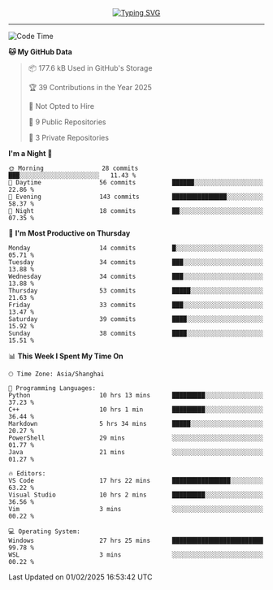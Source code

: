 <div style="text-align: center;">
<a href="https://git.io/typing-svg"><img src="https://readme-typing-svg.demolab.com?font=Jersey+10&size=33&pause=1000&color=0077B8&center=true&vCenter=true&width=429&height=46&lines=jack_gdn+greets+you!" alt="Typing SVG" /></a>
</div>

---

<!--START_SECTION:waka-->
![Code Time](http://img.shields.io/badge/Code%20Time-44%20hrs%2055%20mins-blue)

**🐱 My GitHub Data** 

> 📦 177.6 kB Used in GitHub's Storage 
 > 
> 🏆 39 Contributions in the Year 2025
 > 
> 🚫 Not Opted to Hire
 > 
> 📜 9 Public Repositories 
 > 
> 🔑 3 Private Repositories 
 > 
**I'm a Night 🦉** 

```text
🌞 Morning                28 commits          ███░░░░░░░░░░░░░░░░░░░░░░   11.43 % 
🌆 Daytime                56 commits          ██████░░░░░░░░░░░░░░░░░░░   22.86 % 
🌃 Evening                143 commits         ███████████████░░░░░░░░░░   58.37 % 
🌙 Night                  18 commits          ██░░░░░░░░░░░░░░░░░░░░░░░   07.35 % 
```
📅 **I'm Most Productive on Thursday** 

```text
Monday                   14 commits          █░░░░░░░░░░░░░░░░░░░░░░░░   05.71 % 
Tuesday                  34 commits          ███░░░░░░░░░░░░░░░░░░░░░░   13.88 % 
Wednesday                34 commits          ███░░░░░░░░░░░░░░░░░░░░░░   13.88 % 
Thursday                 53 commits          █████░░░░░░░░░░░░░░░░░░░░   21.63 % 
Friday                   33 commits          ███░░░░░░░░░░░░░░░░░░░░░░   13.47 % 
Saturday                 39 commits          ████░░░░░░░░░░░░░░░░░░░░░   15.92 % 
Sunday                   38 commits          ████░░░░░░░░░░░░░░░░░░░░░   15.51 % 
```


📊 **This Week I Spent My Time On** 

```text
🕑︎ Time Zone: Asia/Shanghai

💬 Programming Languages: 
Python                   10 hrs 13 mins      █████████░░░░░░░░░░░░░░░░   37.23 % 
C++                      10 hrs 1 min        █████████░░░░░░░░░░░░░░░░   36.44 % 
Markdown                 5 hrs 34 mins       █████░░░░░░░░░░░░░░░░░░░░   20.27 % 
PowerShell               29 mins             ░░░░░░░░░░░░░░░░░░░░░░░░░   01.77 % 
Java                     21 mins             ░░░░░░░░░░░░░░░░░░░░░░░░░   01.27 % 

🔥 Editors: 
VS Code                  17 hrs 22 mins      ████████████████░░░░░░░░░   63.22 % 
Visual Studio            10 hrs 2 mins       █████████░░░░░░░░░░░░░░░░   36.56 % 
Vim                      3 mins              ░░░░░░░░░░░░░░░░░░░░░░░░░   00.22 % 

💻 Operating System: 
Windows                  27 hrs 25 mins      █████████████████████████   99.78 % 
WSL                      3 mins              ░░░░░░░░░░░░░░░░░░░░░░░░░   00.22 % 
```


 Last Updated on 01/02/2025 16:53:42 UTC
<!--END_SECTION:waka-->
